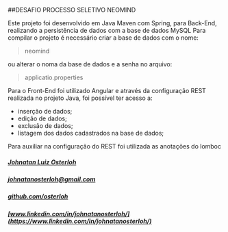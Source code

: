 ##DESAFIO PROCESSO SELETIVO NEOMIND

Este projeto foi desenvolvido em Java Maven com Spring, para Back-End, realizando a persistência de dados com a base de dados MySQL
Para compilar o projeto é necessário criar a base de dados com o nome:
> neomind

ou alterar o noma da base de dados e a senha no arquivo:
> applicatio.properties

Para o Front-End foi utilizado Angular e através da configuração REST realizada no projeto Java, foi possível ter acesso a:
* inserção de dados;
* edição de dados;
* exclusão de dados;
* listagem dos dados cadastrados na base de dados;

Para auxiliar na configuração do REST foi utilizada as anotações do lomboc


##### [Johnatan Luiz Osterloh](https://bitly.com/johnatanosterloh)
##### [johnatanosterloh@gmail.com](johnatanosterloh@gmail.com)
##### [github.com/osterloh](https://github.com/osterloh)
##### [www.linkedin.com/in/johnatanosterloh/](https://www.linkedin.com/in/johnatanosterloh/)

 